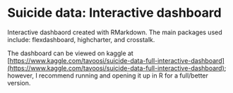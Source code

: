 # Suicide data: Interactive dashboard

Interactive dashbaord created with RMarkdown. The main packages used include: flexdashboard, highcharter, and crosstalk. 

The dashboard can be viewed on kaggle at [https://www.kaggle.com/tavoosi/suicide-data-full-interactive-dashboard](https://www.kaggle.com/tavoosi/suicide-data-full-interactive-dashboard); however, I recommend running and opening it up in R for a full/better version. 

